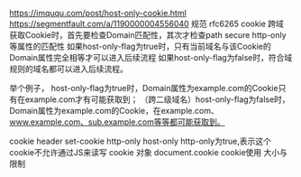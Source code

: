 https://imququ.com/post/host-only-cookie.html
https://segmentfault.com/a/1190000004556040
规范 rfc6265
cookie 跨域
获取Cookie时，首先要检查Domain匹配性，其次才检查path secure http-only等属性的匹配性
如果host-only-flag为true时，只有当前域名与该Cookie的Domain属性完全相等才可以进入后续流程
如果host-only-flag为false时，符合域规则的域名都可以进入后续流程。

举个例子，
host-only-flag为true时，Domain属性为example.com的Cookie只有在example.com才有可能获取到；
（跨二级域名）host-only-flag为false时，Domain属性为example.com的Cookie，在example.com、www.example.com、sub.example.com等等都可能获取到。


cookie header set-cookie http-only host-only
  http-only为true,表示这个cookie不允许通过JS来读写
cookie 对象 document.cookie
cookie使用  大小与限制